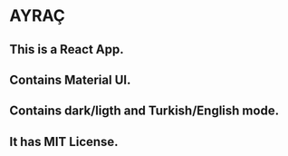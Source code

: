 # AYRAÇ

## This is a React App.

## Contains Material UI.

## Contains dark/ligth and Turkish/English mode.

## It has MIT License.
 